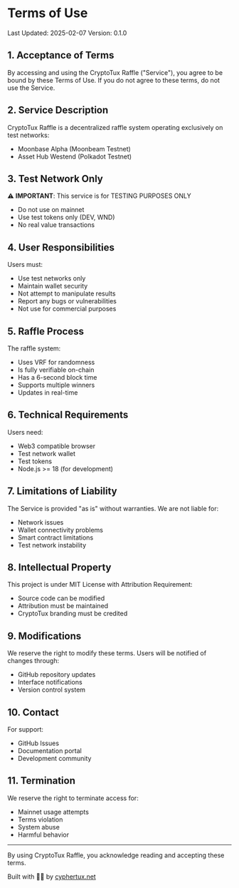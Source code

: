 # Terms of Use

Last Updated: 2025-02-07
Version: 0.1.0

## 1. Acceptance of Terms

By accessing and using the CryptoTux Raffle ("Service"), you agree to be bound by these Terms of Use. If you do not agree to these terms, do not use the Service.

## 2. Service Description

CryptoTux Raffle is a decentralized raffle system operating exclusively on test networks:
- Moonbase Alpha (Moonbeam Testnet)
- Asset Hub Westend (Polkadot Testnet)

## 3. Test Network Only

⚠️ **IMPORTANT**: This service is for TESTING PURPOSES ONLY
- Do not use on mainnet
- Use test tokens only (DEV, WND)
- No real value transactions

## 4. User Responsibilities

Users must:
- Use test networks only
- Maintain wallet security
- Not attempt to manipulate results
- Report any bugs or vulnerabilities
- Not use for commercial purposes

## 5. Raffle Process

The raffle system:
- Uses VRF for randomness
- Is fully verifiable on-chain
- Has a 6-second block time
- Supports multiple winners
- Updates in real-time

## 6. Technical Requirements

Users need:
- Web3 compatible browser
- Test network wallet
- Test tokens
- Node.js >= 18 (for development)

## 7. Limitations of Liability

The Service is provided "as is" without warranties. We are not liable for:
- Network issues
- Wallet connectivity problems
- Smart contract limitations
- Test network instability

## 8. Intellectual Property

This project is under MIT License with Attribution Requirement:
- Source code can be modified
- Attribution must be maintained
- CryptoTux branding must be credited

## 9. Modifications

We reserve the right to modify these terms. Users will be notified of changes through:
- GitHub repository updates
- Interface notifications
- Version control system

## 10. Contact

For support:
- GitHub Issues
- Documentation portal
- Development community

## 11. Termination

We reserve the right to terminate access for:
- Mainnet usage attempts
- Terms violation
- System abuse
- Harmful behavior

---

By using CryptoTux Raffle, you acknowledge reading and accepting these terms.

Built with 🏴‍☠️ by [cyphertux.net](https://cyphertux.net)